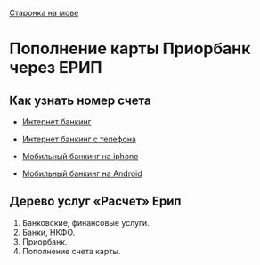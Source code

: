 [Старонка на мове](https://github.com/stadub/NaKartu/blob/master/Banks/Priorbank.by.md)

# Пополнение карты Приорбанк через ЕРИП
## Как узнать номер счета

* [Интернет банкинг](Priorbank/Web/ContractNumber.md)

* [Интернет банкинг с телефона](Priorbank/WebMobile/ContractNumber.md)

* [Мобильный банкинг на iphone](Priorbank/Iphone/ContractNumber.md)

* [Мобильный банкинг на Android](Priorbank/Android/ContractNumber.md)


## Дерево услуг «Расчет»  Ерип

1. Банковские, финансовые услуги.
2. Банки, НКФО.
3. Приорбанк.
4. Пополнение счета карты.
